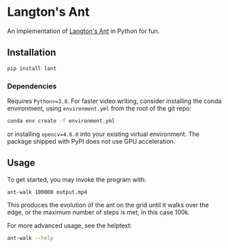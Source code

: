 # Langton's Ant

An implementation of [Langton's Ant][wiki] in Python for fun.

## Installation

```bash
pip install lant
```

### Dependencies

Requires `Python>=3.8`. For faster video writing, consider installing the
conda environment, using `environment.yml` from the root of the git repo:

```bash
conda env create -f environment.yml
```

or installing `opencv=4.6.0` into your existing virtual environment.
The package shipped with PyPI does not use GPU acceleration.

## Usage

To get started, you may invoke the program with:

```bash
ant-walk 100000 output.mp4
```

This produces the evolution of the ant on the grid until it walks over the
edge, or the maximum number of steps is met, in this case 100k.

For more advanced usage, see the helptext:

```bash
ant-walk --help
```

[wiki]: https://en.wikipedia.org/wiki/Langton%27s_ant
